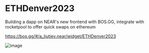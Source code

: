 # ETHDenver2023

Building a dapp on NEAR's new frontend with BOS.GG, integrate with rocketpool to offer quick swaps on ethereum

https://bos.gg/#/a_liutiev.near/widget/ETHDenver2023

![image](https://user-images.githubusercontent.com/25058545/224573416-55539e17-766a-4f67-814e-b48789d2e238.png)


